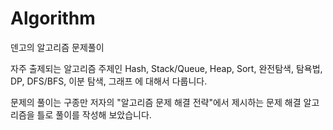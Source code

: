 # Algorithm

덴고의 알고리즘 문제풀이

자주 출제되는 알고리즘 주제인
Hash, Stack/Queue, Heap, Sort, 완전탐색, 탐욕법, DP, DFS/BFS, 이분 탐색, 그래프
에 대해서 다룹니다.

문제의 풀이는 구종만 저자의 "알고리즘 문제 해결 전략"에서 제시하는 문제 해결 알고리즘을 틀로 풀이를 작성해 보았습니다.